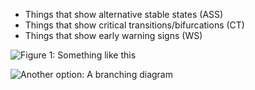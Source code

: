 
- Things that show alternative stable states (ASS)
- Things that show critical transitions/bifurcations (CT)
- Things that show early warning signs (WS)

![Figure 1: Something like this](https://lh6.googleusercontent.com/-Nkn8N_bNgNU/UHXb0U6PU6I/AAAAAAAACNM/c-L3tuzcLlg/s640/2012-10-10_13-01-19_117.jpg)

![Another option: A branching diagram](http://dl.dropbox.com/u/3356641/blogstuff/Photo-2012.11.08-15.33.10.jpg)
